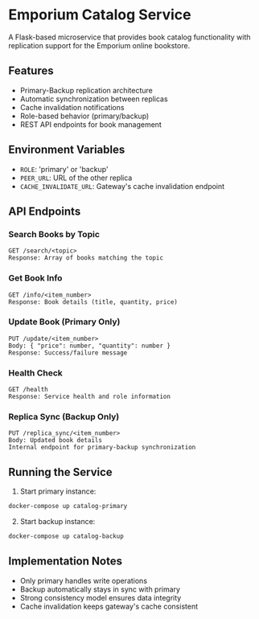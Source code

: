 # Emporium Catalog Service

A Flask-based microservice that provides book catalog functionality with replication support for the Emporium online bookstore.

## Features

- Primary-Backup replication architecture
- Automatic synchronization between replicas
- Cache invalidation notifications
- Role-based behavior (primary/backup)
- REST API endpoints for book management

## Environment Variables

- `ROLE`: 'primary' or 'backup'
- `PEER_URL`: URL of the other replica
- `CACHE_INVALIDATE_URL`: Gateway's cache invalidation endpoint

## API Endpoints

### Search Books by Topic
```
GET /search/<topic>
Response: Array of books matching the topic
```

### Get Book Info
```
GET /info/<item_number>
Response: Book details (title, quantity, price)
```

### Update Book (Primary Only)
```
PUT /update/<item_number>
Body: { "price": number, "quantity": number }
Response: Success/failure message
```

### Health Check
```
GET /health
Response: Service health and role information
```

### Replica Sync (Backup Only)
```
PUT /replica_sync/<item_number>
Body: Updated book details
Internal endpoint for primary-backup synchronization
```

## Running the Service

1. Start primary instance:
```bash
docker-compose up catalog-primary
```

2. Start backup instance:
```bash
docker-compose up catalog-backup
```

## Implementation Notes

- Only primary handles write operations
- Backup automatically stays in sync with primary
- Strong consistency model ensures data integrity
- Cache invalidation keeps gateway's cache consistent
